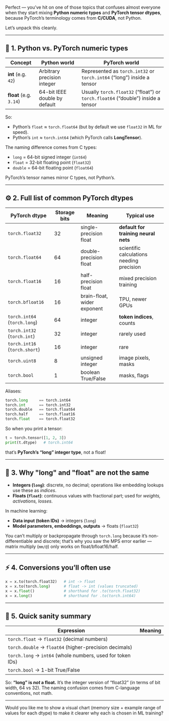 Perfect — you’ve hit on one of those topics that confuses almost everyone when they start mixing **Python numeric types** and **PyTorch tensor dtypes**, because PyTorch’s terminology comes from **C/CUDA**, not Python.

Let’s unpack this cleanly.

---

## 🧠 1. Python vs. PyTorch numeric types

| Concept                 | Python world                  | PyTorch world                                                                   |
| ----------------------- | ----------------------------- | ------------------------------------------------------------------------------- |
| **int** (e.g. `42`)     | Arbitrary precision integer   | Represented as `torch.int32` or `torch.int64` (“long”) inside a tensor          |
| **float** (e.g. `3.14`) | 64-bit IEEE double by default | Usually `torch.float32` (“float”) or `torch.float64` (“double”) inside a tensor |

So:

* Python’s `float` ≈ `torch.float64` (but by default we use `float32` in ML for speed).
* Python’s `int` ≈ `torch.int64` (which PyTorch calls **LongTensor**).

The naming difference comes from C types:

* `long` = 64-bit signed integer (`int64`)
* `float` = 32-bit floating point (`float32`)
* `double` = 64-bit floating point (`float64`)

PyTorch’s tensor names mirror C types, not Python’s.

---

## ⚙️ 2. Full list of common PyTorch dtypes

| PyTorch dtype                 | Storage bits | Meaning                     | Typical use                               |
| ----------------------------- | ------------ | --------------------------- | ----------------------------------------- |
| `torch.float32`               | 32           | single-precision float      | **default for training neural nets**      |
| `torch.float64`               | 64           | double-precision float      | scientific calculations needing precision |
| `torch.float16`               | 16           | half-precision float        | mixed precision training                  |
| `torch.bfloat16`              | 16           | brain-float, wider exponent | TPU, newer GPUs                           |
| `torch.int64` (`torch.long`)  | 64           | integer                     | **token indices**, counts                 |
| `torch.int32` (`torch.int`)   | 32           | integer                     | rarely used                               |
| `torch.int16` (`torch.short`) | 16           | integer                     | rare                                      |
| `torch.uint8`                 | 8            | unsigned integer            | image pixels, masks                       |
| `torch.bool`                  | 1            | boolean True/False          | masks, flags                              |

Aliases:

```python
torch.long     == torch.int64
torch.int      == torch.int32
torch.double   == torch.float64
torch.half     == torch.float16
torch.float    == torch.float32
```

So when you print a tensor:

```python
t = torch.tensor([1, 2, 3])
print(t.dtype)   # torch.int64
```

that’s **PyTorch’s “long” integer type**, not a float!

---

## 🧩 3. Why "long" and "float" are not the same

* **Integers (`long`)**: discrete, no decimal; operations like embedding lookups use these as *indices*.
* **Floats (`float`)**: continuous values with fractional part; used for *weights, activations, losses*.

In machine learning:

* **Data input (token IDs)** → integers (`long`)
* **Model parameters, embeddings, outputs** → floats (`float32`)

You can’t multiply or backpropagate through `torch.long` because it’s non-differentiable and discrete; that’s why you saw the MPS error earlier — matrix multiply (`mm/@`) only works on float/bfloat16/half.

---

## ⚡ 4. Conversions you’ll often use

```python
x = x.to(torch.float32)   # int -> float
x = x.to(torch.long)      # float -> int (values truncated)
x = x.float()             # shorthand for .to(torch.float32)
x = x.long()              # shorthand for .to(torch.int64)
```

---

## 🧭 5. Quick sanity summary

| Expression                                                 | Meaning |
| ---------------------------------------------------------- | ------- |
| `torch.float` → `float32` (decimal numbers)                |         |
| `torch.double` → `float64` (higher-precision decimals)     |         |
| `torch.long` → `int64` (whole numbers, used for token IDs) |         |
| `torch.bool` → 1-bit True/False                            |         |

So:
**“long” is *not* a float.**
It’s the integer version of “float32” (in terms of bit width, 64 vs 32).
The naming confusion comes from C-language conventions, not math.

---

Would you like me to show a visual chart (memory size + example range of values for each dtype) to make it clearer why each is chosen in ML training?
